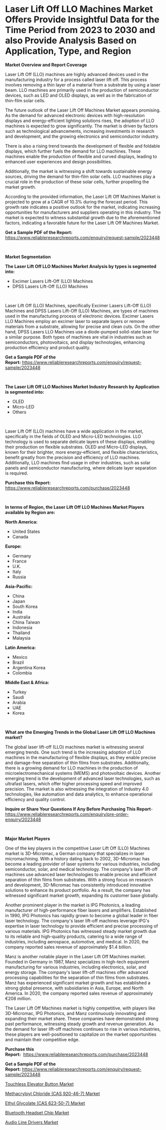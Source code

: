 <p><h1>Laser Lift Off LLO Machines Market Offers Provide Insightful Data for the Time Period from 2023 to 2030 and also Provide Analysis Based on Application, Type, and Region</h1></p><p><strong>Market Overview and Report Coverage</strong></p>
<p><p>Laser Lift Off (LLO) machines are highly advanced devices used in the manufacturing industry for a process called laser lift off. This process involves removing a thin layer of a material from a substrate by using a laser beam. LLO machines are primarily used in the production of semiconductor devices, such as LED and OLED displays, as well as in the fabrication of thin-film solar cells.</p><p>The future outlook of the Laser Lift Off Machines Market appears promising. As the demand for advanced electronic devices with high-resolution displays and energy-efficient lighting solutions rises, the adoption of LLO machines is expected to grow significantly. The market is driven by factors such as technological advancements, increasing investments in research and development, and the growing electronics and semiconductor industry.</p><p>There is also a rising trend towards the development of flexible and foldable displays, which further fuels the demand for LLO machines. These machines enable the production of flexible and curved displays, leading to enhanced user experiences and design possibilities.</p><p>Additionally, the market is witnessing a shift towards sustainable energy sources, driving the demand for thin-film solar cells. LLO machines play a crucial role in the production of these solar cells, further propelling the market growth.</p><p>According to the provided information, the Laser Lift Off Machines Market is projected to grow at a CAGR of 10.3% during the forecast period. This growth rate indicates a positive outlook for the market, indicating increasing opportunities for manufacturers and suppliers operating in this industry. The market is expected to witness substantial growth due to the aforementioned factors, indicating a favorable future for the Laser Lift Off Machines Market.</p></p>
<p><strong>Get a Sample PDF of the Report:</strong> <a href="https://www.reliableresearchreports.com/enquiry/request-sample/2023448">https://www.reliableresearchreports.com/enquiry/request-sample/2023448</a></p>
<p>&nbsp;</p>
<p><strong>Market Segmentation</strong></p>
<p><strong>The Laser Lift Off LLO Machines Market Analysis by types is segmented into:</strong></p>
<p><ul><li>Excimer Lasers Lift-Off (LLO) Machines</li><li>DPSS Lasers Lift-Off (LLO) Machines</li></ul></p>
<p>&nbsp;</p>
<p><p>Laser Lift Off (LLO) Machines, specifically Excimer Lasers Lift-Off (LLO) Machines and DPSS Lasers Lift-Off (LLO) Machines, are types of machines used in the manufacturing process of electronic devices. Excimer Lasers LLO Machines employ an excimer laser to separate layers or remove materials from a substrate, allowing for precise and clean cuts. On the other hand, DPSS Lasers LLO Machines use a diode-pumped solid-state laser for a similar purpose. Both types of machines are vital in industries such as semiconductors, photovoltaics, and display technologies, enhancing production efficiency and product quality.</p></p>
<p><strong>Get a Sample PDF of the Report:</strong>&nbsp;<a href="https://www.reliableresearchreports.com/enquiry/request-sample/2023448">https://www.reliableresearchreports.com/enquiry/request-sample/2023448</a></p>
<p>&nbsp;</p>
<p><strong>The Laser Lift Off LLO Machines Market Industry Research by Application is segmented into:</strong></p>
<p><ul><li>OLED</li><li>Micro-LED</li><li>Others</li></ul></p>
<p>&nbsp;</p>
<p><p>Laser Lift Off (LLO) machines have a wide application in the market, specifically in the fields of OLED and Micro-LED technologies. LLO technology is used to separate delicate layers of these displays, enabling their production on flexible substrates. OLED and Micro-LED displays, known for their brighter, more energy-efficient, and flexible characteristics, benefit greatly from the precision and efficiency of LLO machines. Additionally, LLO machines find usage in other industries, such as solar panels and semiconductor manufacturing, where delicate layer separation is required.</p></p>
<p><strong>Purchase this Report:</strong>&nbsp; <a href="https://www.reliableresearchreports.com/purchase/2023448">https://www.reliableresearchreports.com/purchase/2023448</a></p>
<p>&nbsp;</p>
<p><strong>In terms of Region, the Laser Lift Off LLO Machines Market Players available by Region are:</strong></p>
<p>
    <p> <strong> North America: </strong>
        <ul>
            <li>United States</li>
            <li>Canada</li>
        </ul>
        </p> 
    <p> <strong> Europe: </strong>
        <ul>
            <li>Germany</li>
            <li>France</li>
            <li>U.K.</li>
            <li>Italy</li>
            <li>Russia</li>
        </ul>
        </p> 
    <p> <strong> Asia-Pacific: </strong>
        <ul>
            <li>China</li>
            <li>Japan</li>
            <li>South Korea</li>
            <li>India</li>
            <li>Australia</li>
            <li>China Taiwan</li>
            <li>Indonesia</li>
            <li>Thailand</li>
            <li>Malaysia</li>
        </ul>
        </p> 
    <p> <strong> Latin America: </strong>
        <ul>
            <li>Mexico</li>
            <li>Brazil</li>
            <li>Argentina Korea</li>
            <li>Colombia</li>
        </ul>
        </p> 
    <p> <strong> Middle East & Africa: </strong>
        <ul>
            <li>Turkey</li>
            <li>Saudi</li>
            <li>Arabia</li>
            <li>UAE</li>
            <li>Korea</li>
        </ul>
    </p>
    </p>
<p>&nbsp;</p>
<p><strong>What are the Emerging Trends in the Global Laser Lift Off LLO Machines market?</strong></p>
<p><p>The global laser lift-off (LLO) machines market is witnessing several emerging trends. One such trend is the increasing adoption of LLO machines in the manufacturing of flexible displays, as they enable precise and damage-free separation of thin films from substrates. Additionally, there is a growing demand for LLO machines in the production of microelectromechanical systems (MEMS) and photovoltaic devices. Another emerging trend is the development of advanced laser technologies, such as ultrafast lasers, which offer higher processing speed and improved precision. The market is also witnessing the integration of Industry 4.0 technologies, like automation and data analytics, to enhance operational efficiency and quality control.</p></p>
<p><strong>Inquire or Share Your Questions If Any Before Purchasing This Report</strong>- <a href="https://www.reliableresearchreports.com/enquiry/pre-order-enquiry/2023448">https://www.reliableresearchreports.com/enquiry/pre-order-enquiry/2023448</a></p>
<p>&nbsp;</p>
<p><strong>Major Market Players</strong></p>
<p><p>One of the key players in the competitive Laser Lift Off (LLO) Machines market is 3D-Micromac, a German company that specializes in laser micromachining. With a history dating back to 2002, 3D-Micromac has become a leading provider of laser systems for various industries, including semiconductor, solar, and medical technology. The company's laser lift-off machines use advanced laser technologies to enable precise and efficient separation of thin films from substrates. With a strong focus on research and development, 3D-Micromac has consistently introduced innovative solutions to enhance its product portfolio. As a result, the company has witnessed significant market growth, expanding its customer base globally.</p><p>Another prominent player in the market is IPG Photonics, a leading manufacturer of high-performance fiber lasers and amplifiers. Established in 1990, IPG Photonics has rapidly grown to become a global leader in fiber laser technology. The company's laser lift-off machines leverage IPG's expertise in laser technology to provide efficient and precise processing of various materials. IPG Photonics has witnessed steady market growth due to its reliable and high-quality products, catering to a wide range of industries, including aerospace, automotive, and medical. In 2020, the company reported sales revenue of approximately $1.4 billion.</p><p>Manz is another notable player in the Laser Lift Off Machines market. Founded in Germany in 1987, Manz specializes in high-tech equipment manufacturing for various industries, including electronics, solar, and energy storage. The company's laser lift-off machines offer advanced processing capabilities for the separation of thin films from substrates. Manz has experienced significant market growth and has established a strong global presence, with subsidiaries in Asia, Europe, and North America. In 2020, the company reported sales revenue of approximately €208 million.</p><p>The Laser Lift Off Machines market is highly competitive, with players like 3D-Micromac, IPG Photonics, and Manz continuously innovating and expanding their market share. These companies have demonstrated strong past performance, witnessing steady growth and revenue generation. As the demand for laser lift-off machines continues to rise in various industries, these players are well-positioned to capitalize on the market opportunities and maintain their competitive edge.</p></p>
<p><strong>Purchase this Report:</strong>&nbsp;&nbsp;<a href="https://www.reliableresearchreports.com/purchase/2023448">https://www.reliableresearchreports.com/purchase/2023448</a></p>
<p></p>
<p><strong>Get a Sample PDF of the Report:</strong>&nbsp;<a href="https://www.reliableresearchreports.com/enquiry/request-sample/2023448">https://www.reliableresearchreports.com/enquiry/request-sample/2023448</a></p>
<p><p><a href="https://www.linkedin.com/pulse/touchless-elevator-button-market-research-report-abjbf/">Touchless Elevator Button Market</a></p><p><a href="https://medium.com/@kimberlymontgomery2004/methacryloyl-chloride-cas-920-46-7-market-outlook-industry-overview-and-forecast-2023-to-2030-13a00f9dda1e">Methacryloyl Chloride (CAS 920-46-7) Market</a></p><p><a href="https://medium.com/@judithhoffman05/ethyl-glycolate-cas-623-50-7-market-size-and-market-trends-complete-industry-overview-2023-to-a3b0a7457580">Ethyl Glycolate (CAS 623-50-7) Market</a></p><p><a href="https://www.linkedin.com/pulse/bluetooth-headset-chip-market-size-2023-2030-global-industrial-hrtzf/">Bluetooth Headset Chip Market</a></p><p><a href="https://www.linkedin.com/pulse/audio-line-drivers-market-size-growth-forecast-from-2023--qziif/">Audio Line Drivers Market</a></p></p>